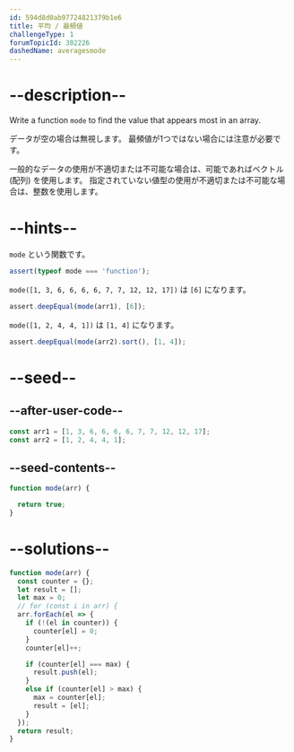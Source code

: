 ```yaml
---
id: 594d8d0ab97724821379b1e6
title: 平均 / 最頻値
challengeType: 1
forumTopicId: 302226
dashedName: averagesmode
---
```


# --description--

Write a function `mode` to find the value that appears most in an array.

データが空の場合は無視します。 最頻値が1つではない場合には注意が必要です。

一般的なデータの使用が不適切または不可能な場合は、可能であればベクトル (配列) を使用します。 指定されていない値型の使用が不適切または不可能な場合は、整数を使用します。

# --hints--

`mode` という関数です。

```js
assert(typeof mode === 'function');
```

`mode([1, 3, 6, 6, 6, 6, 7, 7, 12, 12, 17])` は `[6]` になります。

```js
assert.deepEqual(mode(arr1), [6]);
```

`mode([1, 2, 4, 4, 1])` は `[1, 4]` になります。

```js
assert.deepEqual(mode(arr2).sort(), [1, 4]);
```

# --seed--

## --after-user-code--

```js
const arr1 = [1, 3, 6, 6, 6, 6, 7, 7, 12, 12, 17];
const arr2 = [1, 2, 4, 4, 1];
```

## --seed-contents--

```js
function mode(arr) {

  return true;
}
```

# --solutions--

```js
function mode(arr) {
  const counter = {};
  let result = [];
  let max = 0;
  // for (const i in arr) {
  arr.forEach(el => {
    if (!(el in counter)) {
      counter[el] = 0;
    }
    counter[el]++;

    if (counter[el] === max) {
      result.push(el);
    }
    else if (counter[el] > max) {
      max = counter[el];
      result = [el];
    }
  });
  return result;
}
```
